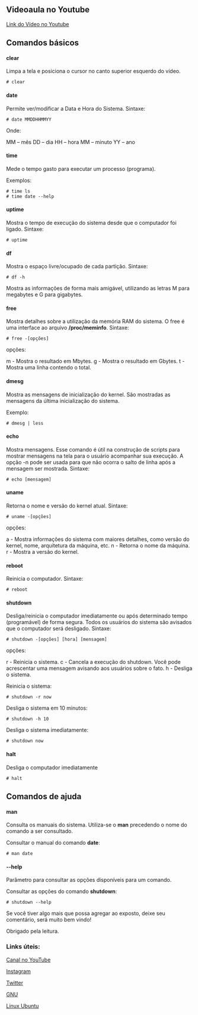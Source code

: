 ## Videoaula no Youtube

[Link do Vídeo no Youtube](https://youtu.be/BiU0W38puqA)

## Comandos básicos

#### clear

Limpa a tela e posiciona o cursor no canto superior esquerdo do vídeo.

```
# clear
```

#### date

Permite ver/modificar a Data e Hora do Sistema. Sintaxe:

```
# date MMDDHHMMYY
```

Onde:

MM – mês
DD – dia
HH – hora
MM – minuto
YY – ano

#### time

Mede o tempo gasto para executar um processo (programa).

Exemplos:

```
# time ls
# time date --help
```

#### uptime

Mostra o tempo de execução do sistema desde que o computador foi ligado. Sintaxe:

```
# uptime
```

#### df

Mostra o espaço livre/ocupado de cada partição. Sintaxe:

```
# df -h
```

Mostra as informações de forma mais amigável, utilizando as letras M para megabytes e G para gigabytes.

#### free

Mostra detalhes sobre a utilização da memória RAM do sistema. O free é uma interface ao arquivo **/proc/meminfo**. Sintaxe:

```
# free -[opções]
```

opções:

m - Mostra o resultado em Mbytes.
g - Mostra o resultado em Gbytes.
t - Mostra uma linha contendo o total.

#### dmesg

Mostra as mensagens de inicialização do kernel. São mostradas as mensagens da última inicialização do sistema.

Exemplo:

```
# dmesg | less
```

#### echo

Mostra mensagens. Esse comando é útil na construção de scripts para mostrar mensagens na tela para o usuário acompanhar sua execução. A opção -n pode ser usada para que não ocorra o salto de linha após a mensagem ser mostrada. Sintaxe:

```
# echo [mensagem]
```

#### uname

Retorna o nome e versão do kernel atual. Sintaxe:

```
# uname -[opções]
```

opções:

a - Mostra informações do sistema com maiores detalhes, como versão do kernel, nome, arquitetura da máquina, etc.
n - Retorna o nome da máquina.
r - Mostra a versão do kernel.

#### reboot

Reinicia o computador. Sintaxe:

```
# reboot
```

#### shutdown

Desliga/reinicia o computador imediatamente ou após determinado tempo (programável) de forma segura. Todos os usuários do sistema são avisados que o computador será desligado. Sintaxe:

```
# shutdown -[opções] [hora] [mensagem]
```

opções:

r - Reinicia o sistema.
c - Cancela a execução do shutdown. Você pode acrescentar uma mensagem avisando aos usuários sobre o fato.
h - Desliga o sistema.

Reinicia o sistema:

```
# shutdown -r now
```

Desliga o sistema em 10 minutos:

```
# shutdown -h 10
```

Desliga o sistema imediatamente:

```
# shutdown now
```

#### halt

Desliga o computador imediatamente

```
# halt
```

## Comandos de ajuda

#### man

Consulta os manuais do sistema. Utiliza-se o **man** precedendo o nome do comando a ser consultado.

Consultar o manual do comando **date**:

```
# man date
```

#### --help

Parâmetro para consultar as opções disponíveis para um comando.

Consultar as opções do comando **shutdown**:

```
# shutdown --help
```


Se você tiver algo mais que possa agregar ao exposto, deixe seu comentário, será muito bem vindo!

Obrigado pela leitura.


### Links úteis:

[Canal no YouTube](https://www.youtube.com/channel/UCC6ue986efLUHRuqGiIfuwQ/featured?view_as=public)

[Instagram](https://www.instagram.com/smartcontacts/)

[Twitter](https://twitter.com/@ContactsSmart)

[GNU](http://www.gnu.org)

[Linux Ubuntu](https://ubuntu.com/)
